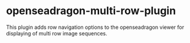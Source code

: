 # openseadragon-multi-row-plugin
This plugin adds row navigation options to the openseadragon viewer for displaying of multi row image sequences.
